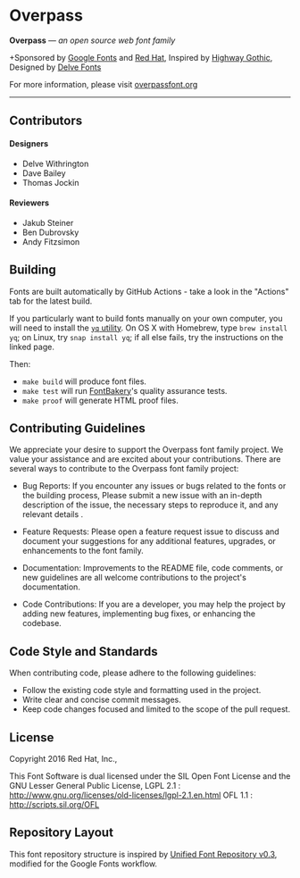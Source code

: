 # Overpass
**Overpass** — _an open source web font family_

+Sponsored by [Google Fonts](https://fonts.google.com) and [Red Hat](http://www.redhat.com), Inspired by [Highway Gothic](http://en.wikipedia.org/wiki/Highway_Gothic), Designed by [Delve Fonts](http://www.delvefonts.com)

        

For more information, please visit  [overpassfont.org](http://overpassfont.org  "overpassfont.org")



---
## Contributors

#### Designers
* Delve Withrington
* Dave Bailey
* Thomas Jockin

#### Reviewers
* Jakub Steiner
* Ben Dubrovsky
* Andy Fitzsimon


## Building

Fonts are built automatically by GitHub Actions - take a look in the "Actions" tab for the latest build.

If you particularly want to build fonts manually on your own computer, you will need to install the [`yq` utility](https://github.com/mikefarah/yq). On OS X with Homebrew, type `brew install yq`; on Linux, try `snap install yq`; if all else fails, try the instructions on the linked page.

Then:

* `make build` will produce font files.
* `make test` will run [FontBakery](https://github.com/googlefonts/fontbakery)'s quality assurance tests.
* `make proof` will generate HTML proof files.

## Contributing Guidelines
We appreciate your desire to support the Overpass font family project. We value your assistance and are excited about your contributions.
There are several ways to contribute to the Overpass font family project:

* Bug Reports: If you encounter any issues or bugs related to the fonts or the building process, Please submit a new issue with an in-depth description of the issue, the necessary steps to reproduce it, and any relevant details .

* Feature Requests: Please open a feature request issue to discuss and document your suggestions for any additional features, upgrades, or enhancements to the font family.

* Documentation: Improvements to the README file, code comments, or new guidelines are all welcome contributions to the project's documentation.

* Code Contributions: If you are a developer, you may help the project by adding new features, implementing bug fixes, or enhancing the codebase.

## Code Style and Standards

When contributing code, please adhere to the following guidelines:

* Follow the existing code style and formatting used in the project.
* Write clear and concise commit messages.
* Keep code changes focused and limited to the scope of the pull request.

## License

Copyright 2016 Red Hat, Inc.,

This Font Software is dual licensed under the SIL Open Font License and the GNU Lesser General Public License,
LGPL 2.1 : http://www.gnu.org/licenses/old-licenses/lgpl-2.1.en.html
OFL  1.1  : http://scripts.sil.org/OFL


## Repository Layout

This font repository structure is inspired by [Unified Font Repository v0.3](https://github.com/unified-font-repository/Unified-Font-Repository), modified for the Google Fonts workflow.
